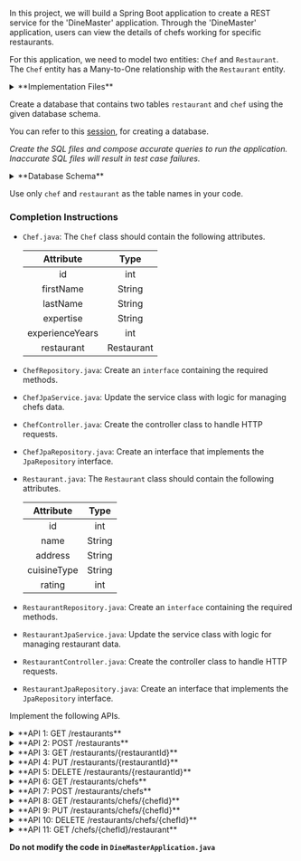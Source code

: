 In this project, we will build a Spring Boot application to create a REST service for the 'DineMaster' application. Through the 'DineMaster' application, users can view the details of chefs working for specific restaurants.

For this application, we need to model two entities: `Chef` and `Restaurant`. The `Chef` entity has a Many-to-One relationship with the `Restaurant` entity.

<details>
<summary>**Implementation Files**</summary>

Use these files to complete the implementation:

- `ChefController.java`
- `ChefRepository.java`
- `ChefJpaService.java`
- `ChefJpaRepository.java`
- `Chef.java`
- `RestaurantController.java`
- `RestaurantRepository.java`
- `RestaurantJpaService.java`
- `RestaurantJpaRepository.java`
- `Restaurant.java`

</details>

Create a database that contains two tables `restaurant` and `chef` using the given database schema.

You can refer to this [session](https://learning.ccbp.in/course?c_id=e345dfa4-f5ce-406e-b19a-4ed720c54136&s_id=6a60610e-79c2-4e15-b675-45ddbd9bbe82&t_id=f880166e-2f51-4403-81a0-d2430694dae8), for creating a database.

_Create the SQL files and compose accurate queries to run the application. Inaccurate SQL files will result in test case failures._

<details>
<summary>**Database Schema**</summary>

#### Chef Table

|     Columns     |                 Type                  |
| :-------------: | :-----------------------------------: |
|       id        | INTEGER (Primary Key, Auto Increment) |
|    firstName    |                 TEXT                  |
|    lastName     |                 TEXT                  |
|    expertise    |                 TEXT                  |
| experienceYears |                INTEGER                |
|  restaurantId   |                INTEGER                |

#### Restaurant Table

|   Columns   |                 Type                  |
| :---------: | :-----------------------------------: |
|     id      | INTEGER (Primary Key, Auto Increment) |
|    name     |                 TEXT                  |
|   address   |                 TEXT                  |
| cuisineType |                 TEXT                  |
|   rating    |         INTEGER (Foreign Key)         |

You can use the given sample data to populate the tables.

<details>
<summary>**Sample Data**</summary>

#### Restaurant Data

|  id   |    name     |   address   | cuisineType | rating |
| :---: | :---------: | :---------: | :---------: | :----: |
|   1   | Fine Dining | 123 Main St |  European   |   5    |
|   2   |  Taco Bell  | 456 Elm St  |  Fast Food  |   3    |
|   3   | Sushi Place | 789 Oak St  |  Japanese   |   4    |

#### Chef Data

| firstName | lastName |  expertise  | experienceYears | restaurantId |
| :-------: | :------: | :---------: | :-------------: | :----------: |
|   John    |   Doe    |  Sous Chef  |        5        |      1       |
|   Jane    |   Doe    | Pastry Chef |        7        |      1       |
|   Mike    |  Smith   |  Head Chef  |       10        |      2       |
|   Emily   | Johnson  | Sushi Chef  |        8        |      3       |
|   Anna    | Williams | Pastry Chef |        6        |      3       |
|   Mark    |  Brown   |  Sous Chef  |        4        |      2       |

</details>

</details>

<MultiLineNote>

Use only `chef` and `restaurant` as the table names in your code.

</MultiLineNote>

### Completion Instructions

- `Chef.java`: The `Chef` class should contain the following attributes.

    |    Attribute    |    Type    |
    | :-------------: | :--------: |
    |       id        |    int     |
    |    firstName    |   String   |
    |    lastName     |   String   |
    |    expertise    |   String   |
    | experienceYears |    int     |
    |   restaurant    | Restaurant |

- `ChefRepository.java`: Create an `interface` containing the required methods.
- `ChefJpaService.java`: Update the service class with logic for managing chefs data.
- `ChefController.java`: Create the controller class to handle HTTP requests.
- `ChefJpaRepository.java`: Create an interface that implements the `JpaRepository` interface.
  
- `Restaurant.java`: The `Restaurant` class should contain the following attributes.

    |  Attribute  |  Type  |
    | :---------: | :----: |
    |     id      |  int   |
    |    name     | String |
    |   address   | String |
    | cuisineType | String |
    |   rating    |  int   |

- `RestaurantRepository.java`: Create an `interface` containing the required methods.
- `RestaurantJpaService.java`: Update the service class with logic for managing restaurant data.
- `RestaurantController.java`: Create the controller class to handle HTTP requests.
- `RestaurantJpaRepository.java`: Create an interface that implements the `JpaRepository` interface.

Implement the following APIs.

<details>
<summary>**API 1: GET /restaurants**</summary>

#### Path: `/restaurants`

#### Method: `GET`

#### Description:

Returns a list of all restaurants in the `restaurant` table.

#### Response

```json
[
    {
        "id": 1,
        "name": "Fine Dining",
        "address": "123 Main St",
        "cuisineType": "European",
        "rating": 5
    },
    ...
]
```

</details>

<details>
<summary>**API 2: POST /restaurants**</summary>

#### Path: `/restaurants`

#### Method: `POST`

#### Description:

Creates a new restaurant in the `restaurant` table. The `restaurantId` is auto-incremented.

#### Request

```json
{
    "name": "Pasta House",
    "address": "222 Pasta St",
    "cuisineType": "Italian",
    "rating": 4
}
```

#### Response

```json
{
    "id": 4,
    "name": "Pasta House",
    "address": "222 Pasta St",
    "cuisineType": "Italian",
    "rating": 4
}
```

</details>

<details>
<summary>**API 3: GET /restaurants/{restaurantId}**</summary>

#### Path: `/restaurants/{restaurantId}`

#### Method: `GET`

#### Description:

Returns a restaurant based on the `restaurantId`. If the given `restaurantId` is not found in the `restaurant` table, raise `ResponseStatusException` with `HttpStatus.NOT_FOUND`.


#### Success Response

```json
{
    "id": 2,
    "name": "Taco Bell",
    "address": "456 Elm St",
    "cuisineType": "Fast Food",
    "rating": 3
}
```

</details>

<details>
<summary>**API 4: PUT /restaurants/{restaurantId}**</summary>

#### Path: `/restaurants/{restaurantId}`

#### Method: `PUT`

#### Description:

Updates the details of a Restaurant based on the `RestaurantId` and returns the updated Restaurant details. If the given `RestaurantId` is not found in the `Restaurant` table, raise `ResponseStatusException` with `HttpStatus.NOT_FOUND`.

#### Request

```json
{
    "rating": 4
}
```

#### Success Response

```json
{
    "id": 2,
    "name": "Taco Bell",
    "address": "456 Elm St",
    "cuisineType": "Fast Food",
    "rating": 4
}
```

</details>

<details>
<summary>**API 5: DELETE /restaurants/{restaurantId}**</summary>

#### Path: `/restaurants/{restaurantId}`

#### Method: `DELETE`

#### Description:

Deletes a restaurant from the `restaurant` table based on the `restaurantId` and returns the status code `204`(raise `ResponseStatusException` with `HttpStatus.NO_CONTENT`). If the given `restaurantId` is not found in the `restaurant` table, raise `ResponseStatusException` with `HttpStatus.NOT_FOUND`. 

</details>

<details>
<summary>**API 6: GET /restaurants/chefs**</summary>

#### Path: `/restaurants/chefs`

#### Method: `GET`

#### Description:

Returns a list of all chefs in the `chef` table.

#### Response

```json
[
    {
        "id": 1,
        "firstName": "John",
        "lastName": "Doe",
        "expertise": "Sous Chef",
        "experienceYears": 5,
        "restaurant": {
            "id": 1,
            "name": "Fine Dining",
            "address": "123 Main St",
            "cuisineType": "European",
            "rating": 5
        }
    },
    ...
]
```

</details>

<details>
<summary>**API 7: POST /restaurants/chefs**</summary>

#### Path: `/restaurants/chefs`

#### Method: `POST`

#### Description:

Creates a new chef in the `chef` table and create an association between the chef and the restaurant based on the `id` of the `restaurant` field. The `chefId` is auto-incremented.

#### Request

```json
{
    "firstName": "Sara",
    "lastName": "Lee",
    "expertise": "Pastry Chef",
    "experienceYears": 9,
    "restaurant": {
        "id": 4
    }
}
```

#### Response

```json
{
    "id": 7,
    "firstName": "Sara",
    "lastName": "Lee",
    "expertise": "Pastry Chef",
    "experienceYears": 9,
    "restaurant": {
        "id": 4,
        "name": "Pasta House",
        "address": "222 Pasta St",
        "cuisineType": "Italian",
        "rating": 4
    }
}
```

</details>

<details>
<summary>**API 8: GET /restaurants/chefs/{chefId}**</summary>

#### Path: `/restaurants/chefs/{chefId}`

#### Method: `GET`

#### Description:

Returns a chef based on the `chefId`. If the given `chefId` is not found in the `chef` table, raise `ResponseStatusException` with `HttpStatus.NOT_FOUND`.


#### Success Response

```json
{
    "id": 2,
    "firstName": "Jane",
    "lastName": "Doe",
    "expertise": "Pastry Chef",
    "experienceYears": 7,
    "restaurant": {
        "id": 1,
        "name": "Fine Dining",
        "address": "123 Main St",
        "cuisineType": "European",
        "rating": 5
    }
}
```

</details>

<details>
<summary>**API 9: PUT /restaurants/chefs/{chefId}**</summary>

#### Path: `/restaurants/chefs/{chefId}`

#### Method: `PUT`

#### Description:

Updates the details of a chef based on the `chefId` and returns the updated chef details. If the `id` in the `restaurant` field is provided, update the association between the chef and the restaurant based on the `id`. If the given `chefId` is not found in the `chef` table, raise `ResponseStatusException` with `HttpStatus.NOT_FOUND`.

#### Request

```json
{
    "experienceYears": 8
}
```

#### Success Response

```json
{
    "id": 2,
    "firstName": "Jane",
    "lastName": "Doe",
    "expertise": "Pastry Chef",
    "experienceYears": 8,
    "restaurant": {
        "id": 1,
        "name": "Fine Dining",
        "address": "123 Main St",
        "cuisineType": "European",
        "rating": 5
    }
}
```

</details>

<details>
<summary>**API 10: DELETE /restaurants/chefs/{chefId}**</summary>

#### Path: `/restaurants/chefs/{chefId}`

#### Method: `DELETE`

#### Description:

Deletes a chef from the `chef` table based on the `chefId` and returns the status code `204`(raise `ResponseStatusException` with `HttpStatus.NO_CONTENT`). If the given `chefId` is not found in the `chef` table, raise `ResponseStatusException` with `HttpStatus.NOT_FOUND`.

</details>

<details>
<summary>**API 11: GET /chefs/{chefId}/restaurant**</summary>

#### Path: `/chefs/{chefId}/restaurant`

#### Method: `GET`

#### Description:

Returns a restaurant of the chef based on the `chefId`. If the given `chefId` is not found in the `chef` table, raise `ResponseStatusException` with `HttpStatus.NOT_FOUND`.

#### Response

```json
{
    "id": 1,
    "name": "Fine Dining",
    "address": "123 Main St",
    "cuisineType": "European",
    "rating": 5
}
```

</details>

**Do not modify the code in `DineMasterApplication.java`**